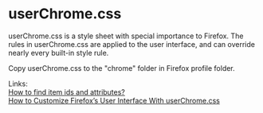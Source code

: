 # userChrome.css
userChrome.css is a style sheet with special importance to Firefox. The rules in userChrome.css are applied to the user interface, and can override nearly every built-in style rule.

Copy userChrome.css to the "chrome" folder in Firefox profile folder.

Links:<br>
<a href="https://github.com/Aris-t2/CustomCSSforFx#how-to-find-item-ids-and-attributes">How to find item ids and attributes?</a><br>
<a href="https://www.howtogeek.com/334716/how-to-customize-firefoxs-user-interface-with-userchrome.css/">How to Customize Firefox’s User Interface With userChrome.css</a><br>
